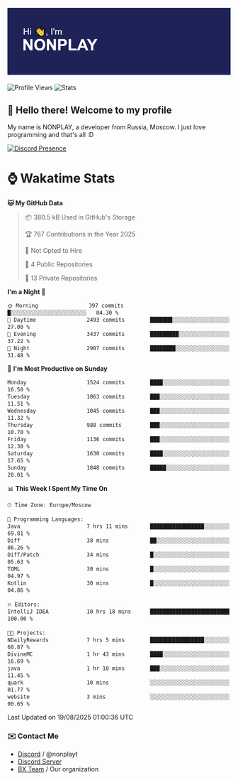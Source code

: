 ![Discord Presence](./header.png)
<br></br>
![Profile Views](https://komarev.com/ghpvc/?username=NONPLAYT&color=blue&style=for-the-badge)
![Stats](https://img.shields.io/badge/0%25-OPTIMIZED-orange?style=for-the-badge)


## :wave: Hello there! Welcome to my profile

My name is NONPLAY, a developer from Russia, Moscow. I just love programming and that's all :D

[![Discord Presence](https://lanyard.cnrad.dev/api/597087584090587177?showDisplayName=true)](https://discord.com/users/597087584090587177) 

# ⌚ Wakatime Stats

<!--START_SECTION:waka-->
**🐱 My GitHub Data** 

> 📦 380.5 kB Used in GitHub's Storage 
 > 
> 🏆 767 Contributions in the Year 2025
 > 
> 🚫 Not Opted to Hire
 > 
> 📜 4 Public Repositories 
 > 
> 🔑 13 Private Repositories 
 > 
**I'm a Night 🦉** 

```text
🌞 Morning                397 commits         █░░░░░░░░░░░░░░░░░░░░░░░░   04.30 % 
🌆 Daytime                2493 commits        ███████░░░░░░░░░░░░░░░░░░   27.00 % 
🌃 Evening                3437 commits        █████████░░░░░░░░░░░░░░░░   37.22 % 
🌙 Night                  2907 commits        ████████░░░░░░░░░░░░░░░░░   31.48 % 
```
📅 **I'm Most Productive on Sunday** 

```text
Monday                   1524 commits        ████░░░░░░░░░░░░░░░░░░░░░   16.50 % 
Tuesday                  1063 commits        ███░░░░░░░░░░░░░░░░░░░░░░   11.51 % 
Wednesday                1045 commits        ███░░░░░░░░░░░░░░░░░░░░░░   11.32 % 
Thursday                 988 commits         ███░░░░░░░░░░░░░░░░░░░░░░   10.70 % 
Friday                   1136 commits        ███░░░░░░░░░░░░░░░░░░░░░░   12.30 % 
Saturday                 1630 commits        ████░░░░░░░░░░░░░░░░░░░░░   17.65 % 
Sunday                   1848 commits        █████░░░░░░░░░░░░░░░░░░░░   20.01 % 
```


📊 **This Week I Spent My Time On** 

```text
🕑︎ Time Zone: Europe/Moscow

💬 Programming Languages: 
Java                     7 hrs 11 mins       █████████████████░░░░░░░░   69.81 % 
Diff                     38 mins             ██░░░░░░░░░░░░░░░░░░░░░░░   06.26 % 
Diff/Patch               34 mins             █░░░░░░░░░░░░░░░░░░░░░░░░   05.63 % 
TOML                     30 mins             █░░░░░░░░░░░░░░░░░░░░░░░░   04.97 % 
Kotlin                   30 mins             █░░░░░░░░░░░░░░░░░░░░░░░░   04.86 % 

🔥 Editors: 
IntelliJ IDEA            10 hrs 18 mins      █████████████████████████   100.00 % 

🐱‍💻 Projects: 
NDailyRewards            7 hrs 5 mins        █████████████████░░░░░░░░   68.87 % 
DivineMC                 1 hr 43 mins        ████░░░░░░░░░░░░░░░░░░░░░   16.69 % 
java                     1 hr 10 mins        ███░░░░░░░░░░░░░░░░░░░░░░   11.45 % 
quark                    10 mins             ░░░░░░░░░░░░░░░░░░░░░░░░░   01.77 % 
website                  3 mins              ░░░░░░░░░░░░░░░░░░░░░░░░░   00.65 % 
```


 Last Updated on 19/08/2025 01:00:36 UTC
<!--END_SECTION:waka-->

### ✉️ Contact Me

- [Discord](https://discord.com/users/597087584090587177) / @nonplayt
- [Discord Server](https://discord.gg/qNyybSSPm5)
- [BX Team](https://github.com/BX-Team) / Our organization
